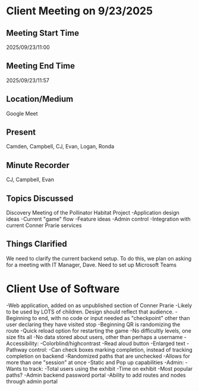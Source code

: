 # Client Meeting on 9/23/2025

## Meeting Start Time
2025/09/23/11:00

## Meeting End Time
2025/09/23/11:57

## Location/Medium
Google Meet

## Present

Camden, Campbell, CJ, Evan, Logan, Ronda

## Minute Recorder

CJ, Campbell, Evan

## Topics Discussed

Discovery Meeting of the Pollinator Habitat Project 
-Application design ideas
-Current "game" flow
-Feature ideas
-Admin control
-Integration with current Conner Prarie services

## Things Clarified

We need to clarify the current backend setup.
To do this, we plan on asking for a meeting with IT Manager, Dave.
Need to set up Microsoft Teams  

# Client Use of Software

-Web application, added on as unpublished section of Conner Prarie
-Likely to be used by LOTS of children. Design should reflect that audience. 
-Beginning to end, with no code or input needed as "checkpoint" other than user declaring they have visited stop
-Beginning QR is randomizing the route
-Quick reload option for restarting the game
-No difficultly levels, one size fits all
-No data stored about users, other than perhaps a username
-Accessibility:
    -Colorblind/highcontrast 
    -Read aloud button
    -Enlarged text
-Pathway control:
    -Can check boxes marking completion, instead of tracking completion on backend
    -Randomized paths that are unchecked
-Allows for more than one "session" at once
-Static and Pop up capabilities 
-Admin:
    -Wants to track: 
        -Total users using the exhibit
        -Time on exhibit
        -Most popular paths? 
    -Admin backend password portal
        -Ability to add routes and nodes through admin portal 
    
    